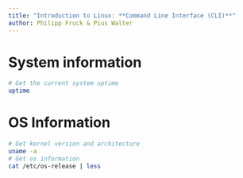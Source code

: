 ```yaml
---
title: "Introduction to Linux: **Command Line Interface (CLI)**"
author: Philipp Fruck & Pius Walter
---
```


System information
===

```bash +exec
# Get the current system uptime
uptime
```

<!-- end_slide -->

OS Information
===

```bash +exec
# Get kernel version and architecture
uname -a
# Get os information
cat /etc/os-release | less
```

